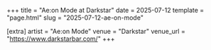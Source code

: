 +++
title = "Ae:on Mode at Darkstar"
date = 2025-07-12
template = "page.html"
slug = "2025-07-12-ae-on-mode"

[extra]
artist = "Ae:on Mode"
venue = "Darkstar"
venue_url = "https://www.darkstarbar.com/"
+++
